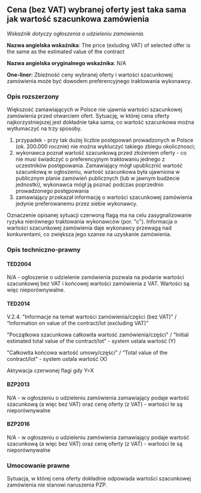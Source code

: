 ## Cena (bez VAT) wybranej oferty jest taka sama jak wartość szacunkowa zamówienia

*Wskaźnik dotyczy ogłoszenia o udzieleniu zamówienia.*

**Nazwa angielska wskaźnika**: The price (exluding VAT) of selected offer is the same as the estimated value of the contract

**Nazwa angielska oryginalnego wskaźnika**: N/A

**One-liner:** Zbieżność ceny wybranej oferty i wartości szacunkowej zamówienia może być dowodem preferencyjnego traktowania wykonawcy.

### Opis rozszerzony 

Większość zamawiających w Polsce nie ujawnia wartości szacunkowej zamówienia przed otwarciem ofert. Sytuację, w której cena oferty najkorzystniejszej jest dokładnie taka sama, co wartość szacunkowa można wytłumaczyć na trzy sposoby.

1. przypadek - przy tak dużej liczbie postępowań prowadzonych w Polsce (ok. 200.000 rocznie) nie można wykluczyć takiego zbiegu okolicznosci;
2. wykonawca poznał wartość szacunkową przed złożeniem oferty - co nie musi świadczyć o preferencyjnym traktowaniu jednego z uczestników postępowania. Zamawiający mógł upublicznić wartość szacunkową w ogłoszeniu, wartość szacunkowa była ujawniona w publicznym planie zamówień publicznych (lub w jawnym budżecie jednostki), wykonawca mógł ją poznać podczas poprzednio prowadzonego postępowania
3. zamawiający przekazał informację o wartości szacunkowej zamówienia jedynie preferowanemu przez siebie wykonawcy.

Oznaczenie opisanej sytuacji czerwoną flagą ma na celu zasygnalizowanie ryzyka nierównego traktowania wykonawców (por. "c"). Informacja o wartości szacunkowej zamówienia daje wykonawcy przewagą nad konkurentami, co zwiększa jego szanse na uzyskanie zamówienia.


### Opis techniczno-prawny

#### TED2004

N/A - ogłoszenie o udzielenie zamówienia pozwala na podanie wartości szacunkowej bez VAT i końcowej wartości zamówienia z VAT. Wartości są więc nieporównywalne.



#### TED2014

V.2.4. "Informacje na temat wartości zamówienia/części (bez VAT)" / “Information on value of the contract/lot (excluding VAT)”

"Początkowa szacunkowa całkowita wartość zamówienia/części" / “Initial estimated total value of the contract/lot” - system ustala wartość (Y)

"Całkowita końcowa wartość umowy/części" / “Total value of the contract/lot” - system ustala wartość (X)

Aktywacja czerwonej flagi gdy Y=X



#### BZP2013

N/A - w ogłoszeniu o udzieleniu zamówienia zamawiający podaje wartość szacunkową (a więc bez VAT) oraz cenę oferty (z VAT) - wartości te są nieporównywalne



#### BZP2016

N/A - w ogłoszeniu o udzieleniu zamówienia zamawiający podaje wartość szacunkową (a więc bez VAT) oraz cenę oferty (z VAT) - wartości te są nieporównywalne



### Umocowanie prawne

Sytuacja, w której cena oferty dokładnie odpowiada wartości szacunkowej zamówienia nie stanowi naruszenia PZP.
